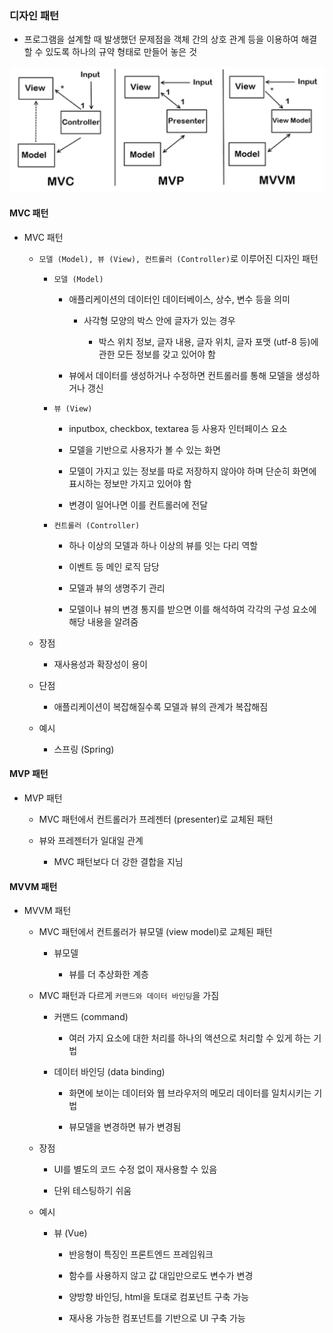### 디자인 패턴

- 프로그램을 설계할 때 발생했던 문제점을 객체 간의 상호 관계 등을 이용하여 해결할 수 있도록 하나의 규약 형태로 만들어 놓은 것

![MVC, MVP, MVVM](../../_image/MVC%2C%20MVP%2C%20MVVM.png)

#### MVC 패턴

- MVC 패턴
  
  - `모델 (Model), 뷰 (View), 컨트롤러 (Controller)`로 이루어진 디자인 패턴
    
    - `모델 (Model)`
      
      - 애플리케이션의 데이터인 데이터베이스, 상수, 변수 등을 의미
        
        - 사각형 모양의 박스 안에 글자가 있는 경우
          
          - 박스 위치 정보, 글자 내용, 글자 위치, 글자 포맷 (utf-8 등)에 관한 모든 정보를 갖고 있어야 함
      
      - 뷰에서 데이터를 생성하거나 수정하면 컨트롤러를 통해 모델을 생성하거나 갱신
    
    - `뷰 (View)`
      
      - inputbox, checkbox, textarea 등 사용자 인터페이스 요소
      
      - 모델을 기반으로 사용자가 볼 수 있는 화면
      
      - 모델이 가지고 있는 정보를 따로 저장하지 않아야 하며 단순히 화면에 표시하는 정보만 가지고 있어야 함
      
      - 변경이 일어나면 이를 컨트롤러에 전달
    
    - `컨트롤러 (Controller)`
      
      - 하나 이상의 모델과 하나 이상의 뷰를 잇는 다리 역할
      
      - 이벤트 등 메인 로직 담당
      
      - 모델과 뷰의 생명주기 관리
      
      - 모델이나 뷰의 변경 통지를 받으면 이를 해석하여 각각의 구성 요소에 해당 내용을 알려줌
  
  - 장점
    
    - 재사용성과 확장성이 용이
  
  - 단점
    
    - 애플리케이션이 복잡해질수록 모델과 뷰의 관계가 복잡해짐
  
  - 예시
    
    - 스프링 (Spring)

#### MVP 패턴

- MVP 패턴
  
  - MVC 패턴에서 컨트롤러가 프레젠터 (presenter)로 교체된 패턴
  
  - 뷰와 프레젠터가 일대일 관계
    
    - MVC 패턴보다 더 강한 결합을 지님

#### MVVM 패턴

- MVVM 패턴
  
  - MVC 패턴에서 컨트롤러가 뷰모델 (view model)로 교체된 패턴
    
    - 뷰모델
      
      - 뷰를 더 추상화한 계층
  
  - MVC 패턴과 다르게 `커맨드와 데이터 바인딩`을 가짐
    
    - 커맨드 (command)
      
      - 여러 가지 요소에 대한 처리를 하나의 액션으로 처리할 수 있게 하는 기법
    
    - 데이터 바인딩 (data binding)
      
      - 화면에 보이는 데이터와 웹 브라우저의 메모리 데이터를 일치시키는 기법
      
      - 뷰모델을 변경하면 뷰가 변경됨
  
  - 장점
    
    - UI를 별도의 코드 수정 없이 재사용할 수 있음
    
    - 단위 테스팅하기 쉬움
  
  - 예시
    
    - 뷰 (Vue)
      
      - 반응형이 특징인 프론트엔드 프레임워크
      
      - 함수를 사용하지 않고 값 대입만으로도 변수가 변경
      
      - 양방향 바인딩, html을 토대로 컴포넌트 구축 가능
      
      - 재사용 가능한 컴포넌트를 기반으로 UI 구축 가능
